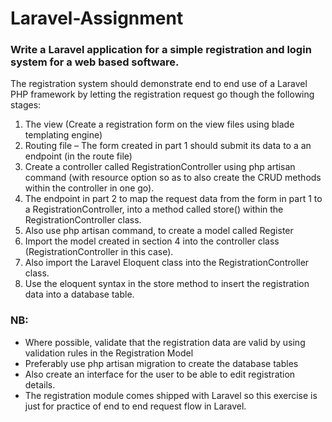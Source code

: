 # Laravel-Assignment
### Write a Laravel application for a simple registration and login system for a web based software.
The registration system should demonstrate end to end use of a Laravel PHP framework by letting the
registration request go though the following stages:
1. The view (Create a registration form on the view files using blade templating engine)
2. Routing file – The form created in part 1 should submit its data to a an endpoint (in the route file)
3. Create a controller called RegistrationController using php artisan command (with resource option so
as to also create the CRUD methods within the controller in one go).
4. The endpoint in part 2 to map the request data from the form in part 1 to a RegistrationController,
into a method called store() within the RegistrationController class.
5. Also use php artisan command, to create a model called Register
6. Import the model created in section 4 into the controller class (RegistrationController in this case).
7. Also import the Laravel Eloquent class into the RegistrationController class.
8. Use the eloquent syntax in the store method to insert the registration data into a database table.
### NB:
- Where possible, validate that the registration data are valid by using validation rules in the Registration
Model
- Preferably use php artisan migration to create the database tables
- Also create an interface for the user to be able to edit registration details.
- The registration module comes shipped with Laravel so this exercise is just for practice of end to end
request flow in Laravel.
